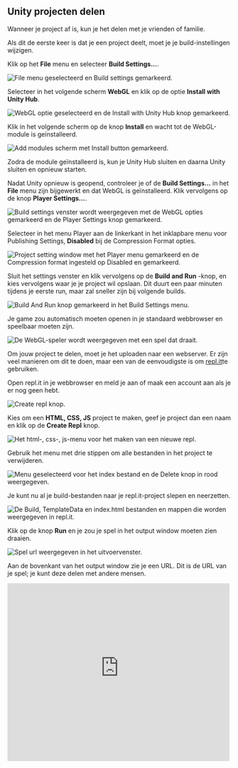 ## Unity projecten delen

Wanneer je project af is, kun je het delen met je vrienden of familie.

Als dit de eerste keer is dat je een project deelt, moet je je build-instellingen wijzigen.

Klik op het **File** menu en selecteer **Build Settings...**.

![File menu geselecteerd en Build settings gemarkeerd.](images/1_file_build_settings.png)

Selecteer in het volgende scherm **WebGL** en klik op de optie **Install with Unity Hub**.

![WebGL optie geselecteerd en de Install with Unity Hub knop gemarkeerd.](images/2_install_webgl.png)

Klik in het volgende scherm op de knop **Install** en wacht tot de WebGL-module is geïnstalleerd.

![Add modules scherm met Install button gemarkeerd.](images/3_add_modules.png)

Zodra de module geïnstalleerd is, kun je Unity Hub sluiten en daarna Unity sluiten en opnieuw starten.

Nadat Unity opnieuw is geopend, controleer je of de **Build Settings...** in het **File** menu zijn bijgewerkt en dat WebGL is geïnstalleerd. Klik vervolgens op de knop **Player Settings...**.

![Build settings venster wordt weergegeven met de WebGL opties gemarkeerd en de Player Settings knop gemarkeerd.](images/5_webgl_installed.png)

Selecteer in het menu Player aan de linkerkant in het inklapbare menu voor Publishing Settings, **Disabled** bij de Compression Format opties.

![Project setting window met het Player menu gemarkeerd en de Compression format ingesteld op Disabled en gemarkeerd.](images/6_disable_compression.png)

Sluit het settings venster en klik vervolgens op de **Build and Run** -knop, en kies vervolgens waar je je project wil opslaan. Dit duurt een paar minuten tijdens je eerste run, maar zal sneller zijn bij volgende builds.

![Build And Run knop gemarkeerd in het Build Settings menu.](images/7_build_run.png)

Je game zou automatisch moeten openen in je standaard webbrowser en speelbaar moeten zijn.

![De WebGL-speler wordt weergegeven met een spel dat draait.](images/8_webgl_player.png)

Om jouw project te delen, moet je het uploaden naar een webserver. Er zijn veel manieren om dit te doen, maar een van de eenvoudigste is om [repl.it](https://replit.com)te gebruiken.

Open repl.it in je webbrowser en meld je aan of maak een account aan als je er nog geen hebt.

![Create repl knop.](images/9_create_repl.png)

Kies om een **HTML, CSS, JS** project te maken, geef je project dan een naam en klik op de **Create Repl** knop.

![Het html-, css-, js-menu voor het maken van een nieuwe repl.](images/10_html_repl.png)

Gebruik het menu met drie stippen om alle bestanden in het project te verwijderen.

![Menu geselecteerd voor het index bestand en de Delete knop in rood weergegeven.](images/11_delete_files.png)

Je kunt nu al je build-bestanden naar je repl.it-project slepen en neerzetten.

![De Build, TemplateData en index.html bestanden en mappen die worden weergegeven in repl.it.](images/12_drag_drop_files.png)

Klik op de knop **Run** en je zou je spel in het output window moeten zien draaien.

![Spel url weergegeven in het uitvoervenster.](images/13_game_url.png)

Aan de bovenkant van het output window zie je een URL. Dit is de URL van je spel; je kunt deze delen met andere mensen.

<div>
  <iframe allowtransparency="true" width="500" height="400" src="https://sharegame.marcscott.repl.co/" frameborder="0"></iframe>
</div>






